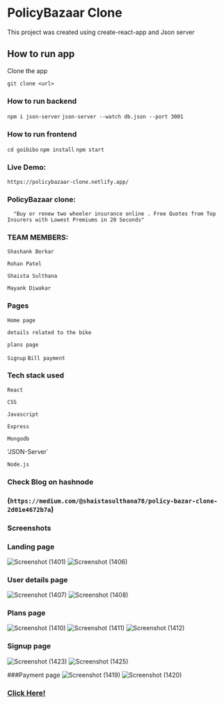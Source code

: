 # PolicyBazaar Clone

This project was created using create-react-app and Json server

## How to run app

Clone the app

`git clone <url>`


  
  

### How to run backend

`npm i json-server`
 `json-server --watch db.json --port 3001`
 
 ### How to run frontend

`cd goibibo`
`npm install`
`npm start`


### Live Demo:
`https://policybazaar-clone.netlify.app/`

### PolicyBazaar clone:

`   "Buy or renew two wheeler insurance online . Free Quotes from Top Insurers with Lowest Premiums in 20 Seconds"
`


### TEAM MEMBERS:

`Shashank Borkar`

`Rohan Patel`

`Shaista Sulthana`

`Mayank Diwakar`


### Pages

 `Home page `

 `details related to the bike `

`plans page`

`Signup`
`Bill payment`

### Tech stack used

`React`

`CSS`

`Javascript`

`Express`

`Mongodb`

'JSON-Server`

`Node.js`

### Check Blog on hashnode

### (`https://medium.com/@shaistasulthana78/policy-bazar-clone-2d01e4672b7a`)

### Screenshots

### Landing page
![Screenshot (1401)](https://user-images.githubusercontent.com/83760178/146816805-8193e808-6abb-4e70-98d1-813d5401663c.png)
![Screenshot (1406)](https://user-images.githubusercontent.com/83760178/146816858-0914e3ab-02c8-4a19-bed7-c65061201abb.png)



### User details page
![Screenshot (1407)](https://user-images.githubusercontent.com/83760178/146816901-6834b4b9-ca29-46f1-b013-8d83ae287274.png)
![Screenshot (1408)](https://user-images.githubusercontent.com/83760178/146816916-f777c640-745f-4f61-9ef3-ae7c8e0b1121.png)



### Plans page
![Screenshot (1410)](https://user-images.githubusercontent.com/83760178/146816935-4d987522-fdbf-4292-b9c6-13a5a3862c97.png)
![Screenshot (1411)](https://user-images.githubusercontent.com/83760178/146816961-ea4ff4e0-596d-4ada-af63-2794ebe1bea9.png)
![Screenshot (1412)](https://user-images.githubusercontent.com/83760178/146816973-b88fcfe0-2d42-4206-a5b5-c7164f2ec2ed.png)


### Signup page
![Screenshot (1423)](https://user-images.githubusercontent.com/83760178/146816987-a51cd3c5-16e1-48be-8423-2464d1ecd8b7.png)
![Screenshot (1425)](https://user-images.githubusercontent.com/83760178/146817009-6cb81606-7eb1-4152-a4b9-4f933052a468.png)

###Payment page
![Screenshot (1419)](https://user-images.githubusercontent.com/83760178/146817063-cc16f4ec-f6ab-4b0f-9855-eb07181cbbd8.png)
![Screenshot (1420)](https://user-images.githubusercontent.com/83760178/146817072-cc08b5e6-060e-4168-8ecf-8f58214d30b2.png)

### [Click Here!](https://policybazaar-clone.netlify.app/)
